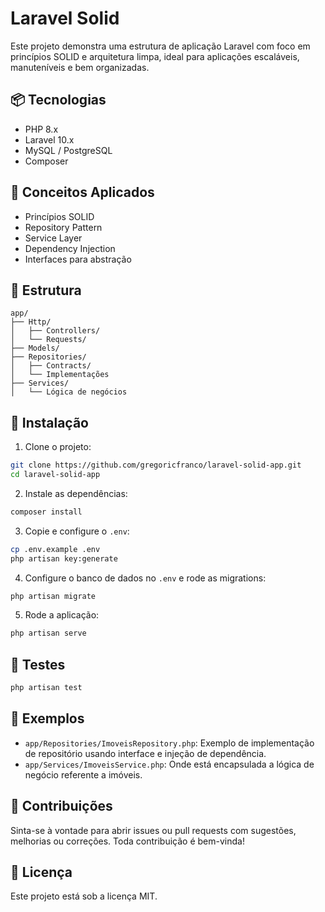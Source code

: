 
# Laravel Solid 

Este projeto demonstra uma estrutura de aplicação Laravel com foco em princípios SOLID e arquitetura limpa, ideal para aplicações escaláveis, manuteníveis e bem organizadas.

## 📦 Tecnologias

- PHP 8.x
- Laravel 10.x
- MySQL / PostgreSQL
- Composer

## 🧠 Conceitos Aplicados

- Princípios SOLID
- Repository Pattern
- Service Layer
- Dependency Injection
- Interfaces para abstração

## 📁 Estrutura

```
app/
├── Http/
│   ├── Controllers/
│   └── Requests/
├── Models/
├── Repositories/
│   ├── Contracts/
│   └── Implementações
├── Services/
│   └── Lógica de negócios
```

## 🚀 Instalação

1. Clone o projeto:

```bash
git clone https://github.com/gregoricfranco/laravel-solid-app.git
cd laravel-solid-app
```

2. Instale as dependências:

```bash
composer install
```

3. Copie e configure o `.env`:

```bash
cp .env.example .env
php artisan key:generate
```

4. Configure o banco de dados no `.env` e rode as migrations:

```bash
php artisan migrate
```

5. Rode a aplicação:

```bash
php artisan serve
```

## 🧪 Testes

```bash
php artisan test
```

## 📌 Exemplos

- `app/Repositories/ImoveisRepository.php`: Exemplo de implementação de repositório usando interface e injeção de dependência.
- `app/Services/ImoveisService.php`: Onde está encapsulada a lógica de negócio referente a imóveis.

## 🤝 Contribuições

Sinta-se à vontade para abrir issues ou pull requests com sugestões, melhorias ou correções. Toda contribuição é bem-vinda!

## 📄 Licença

Este projeto está sob a licença MIT.
